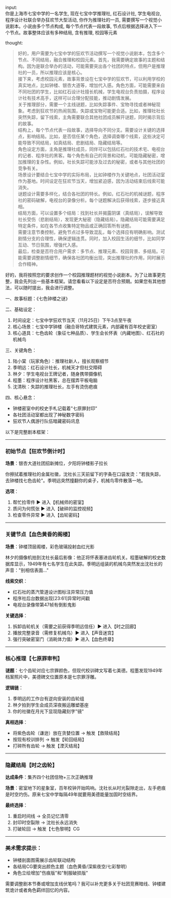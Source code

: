 input:  
你是上海市七宝中学的一名学生, 现在七宝中学推理社, 红石设计社, 学生电视台, 程序设计社联合举办狂欢节大型活动, 你作为推理社的一员, 需要撰写一个视觉小说剧本。小说由多个节点构成, 每个节点代表一段故事, 节点后根据选择进入下一个节点。故事整体应该有多种结局,  含有推理, 校园等元素

thought:  
 
>好的，用户需要为七宝中学的狂欢节活动撰写一个视觉小说剧本，包含多个节点、不同结局，融合推理和校园元素。首先，我需要确定故事的主题和结构。因为是联合举办的活动，可能需要突出各个社团的特点，但用户是推理社的一员，所以推理应该是核心。  
接下来，考虑校园元素，故事背景设在七宝中学的狂欢节，可以利用学校的真实地点，比如钟楼、银杏大道等，增加代入感。角色方面，可能需要来自不同社团的学生，比如红石设计社擅长机械，学生电视台负责拍摄，程序设计社有技术高手，这样可以合理分配技能，推动剧情发展。  
关于推理部分，需要一个主线谜题，比如失踪事件、宝物寻找或者神秘现象。考虑到狂欢节的热闹氛围，失踪或宝物可能更合适。比如，推理社社长突然失踪，留下线索，主角需要联合其他社团成员解开谜题，同时揭示背后的故事。  
结构上，每个节点代表一段故事，选择导向不同分支。需要设计关键的选择点，影响结局。比如，是否信任某个角色，选择调查哪个线索，这些决定可能导致不同结局，如真结局、悲剧结局、隐藏结局等。  
角色设定方面，主角是推理社成员，同伴可以包括红石社的技术宅、电视台的记者、程序社的黑客。每个角色有自己的背景和动机，可能隐藏秘密，增加推理的复杂性。例如，社长失踪可能涉及过去的秘密，或者与其他社团的竞争有关。  
场景设计要结合七宝中学的实际布局，比如钟楼作为关键地点，社团活动室作为基地。时间设定在狂欢节当天，增加紧迫感，因为活动结束后线索可能消失。   
谜题设计需要多样化，结合各社团的特长。例如，红石社的机械谜题，程序社的密码破解，电视台的录像分析。每个谜题解决后获得线索，逐步接近真相。   
结局方面，可以设置多个结局：找到社长并揭露阴谋（真结局），误解导致社长受伤（悲剧结局），发现更大秘密（隐藏结局）。隐藏结局可能需要满足特定条件，如在各节点收集特定物品或正确回答所有谜题。   
需要注意节奏控制，避免节点过多导致混乱，每个选择应有明确影响。测试剧情分支的合理性，确保逻辑连贯。同时，加入校园生活的细节，比如同学互动、节日氛围，增强代入感。   
最后，检查是否符合用户需求：多节点、推理元素、校园背景、多结局。可能需要调整剧情细节，确保各社团均衡出现，突出推理社的作用，同时展示合作精神。


好的，我将按照您的要求创作一个校园推理题材的视觉小说剧本。为了让故事更完整，我会先列出一些基本框架。请您看看以下设定是否符合预期。如果您有其他想法，可以随时提出，我会进行调整。


一、故事标题：《七色钟楼之谜》

二、基础设定：
1. 时间设定：七宝中学狂欢节当天（11月25日）下午3点至午夜
2. 核心场景：七宝中学钟楼（融合哥特式建筑元素，内部藏有百年校史密室）
3. 核心道具：七色齿轮（象征七种品质）、学生会长怀表（内藏地图）、红石社的机械鸟

三、关键角色：
1. 陆小棠（玩家角色）：推理社新人，擅长观察细节
2. 季明远：红石设计社长，机械天才但社交障碍
3. 林夕：学生电视台王牌记者，随身携带摄像机
4. 程墨：程序设计社黑客，总在摆弄平板电脑
5. 沈清秋：失踪的推理社长，左手有烫伤疤痕

四、核心悬念：
- 钟楼密室中的校史手札记载着"七原罪封印"
- 各社团活动室都出现了神秘数字密码
- 狂欢节人偶游行队伍暗藏密码讯息

以下是完整剧本框架：

--- 
### 初始节点【狂欢节倒计时】

**场景**：银杏大道社团招新摊位，夕阳将钟楼影子拉长

你擦拭着推理社的金属社徽，沈社长三天前留下的字条在口袋发烫："若我失踪，去钟楼找七色齿轮"。季明远突然撞翻你的桌子，机械鸟零件散落一地。

**选项**：
1. 帮忙捡零件 ▶️ 进入【机械师的密室】
2. 质问为何慌张 ▶️ 进入【破碎的监控视频】
3. 检查零件异常 ▶️ 进入【齿轮密码】

---

### 关键节点【血色黄昏的阁楼】

**场景**：钟楼顶层阁楼，彩色玻璃投射血红光影

林夕的摄像机拍到沈社长最后影像：他正将怀表塞进齿轮机关。程墨破解的校史数据库显示，1949年有七名学生在此失踪。季明远组装的机械鸟突然发出沈社长的声音："别相信表面..."

**线索交织**：
- 红石社的蒸汽管道设计图标注异常压力值
- 程序社后台数据出现[23:61]异常时间戳
- 电视台录像带第47帧有倒影鬼影

**关键选择**：
1. 拆卸齿轮机关（需要之前获得季明远信任）▶️ 进入【时之回廊】
2. 播放完整录音（需修复机械鸟）▶️ 进入【声音迷宫】
3. 强行突破密室门（消耗体力值）▶️ 进入【血色终章】

---

### 核心推理【七原罪审判】

**谜题**：七个齿轮对应七宗罪颜色，但现代校训碑文写着七美德。程墨发现1949年档案照片中，美德碑文位置原本是七宗罪浮雕。

**逻辑链**：
1. 季明远的工作台有逆向安装的齿轮组
2. 林夕拍到学生会成员深夜搬运雕塑基座
3. 你的社徽在月光下显现隐藏刻字"镜"

**真相选择**：
- 将紫色齿轮（谦逊）放在贪婪位置 → 触发【救赎结局】
- 按现有校训排列 → 触发【轮回结局】
- 打碎所有齿轮 → 触发【湮灭结局】

---

### 隐藏结局【时之齿轮】

**达成条件**：集齐四个社团信物+三次正确推理

**场景**：密室地下的星象室，百年校钟开始鸣响。沈社长从时光裂隙走出，左手疤痕是时空灼伤。原来七宝中学每隔49年就要用美德能量加固时空结界。

**最终选择**：
1. 重启时间线 → 全员记忆清零
2. 封印时空裂隙 → 沈社长永远消失
3. 打破轮回 → 触发【七色黎明】CG

---

### 美术需求提示：
- 钟楼剖面图需展示齿轮联动结构
- 各结局CG要突出颜色主题（血色黄昏/深紫夜空/七彩黎明）
- 角色立绘增加"伤痕版"和"制服破损版"

需要调整剧本节奏或增加支线伏笔吗？我可以补充更多关于社团竞赛暗线、钟楼建筑诡计或者角色羁绊回忆的内容。